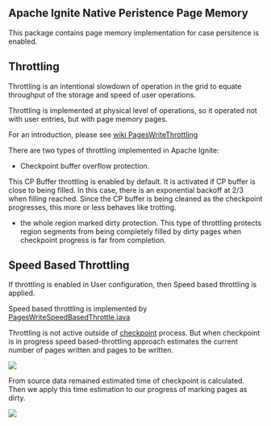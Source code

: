 Apache Ignite Native Peristence Page Memory
-------------------------------------------
This package contains page memory implementation for case persitence is enabled.


Throttling
----------
Throttling is an intentional slowdown of operation in the grid to equate throughput of the storage and speed of user operations.

Throttling is implemented at physical level of operations, so it operated not with user entries, but with page memory pages.

For an introduction, please see
[wiki PagesWriteThrottling](https://cwiki.apache.org/confluence/display/IGNITE/Ignite+Persistent+Store+-+under+the+hood#IgnitePersistentStore-underthehood-PagesWriteThrottling)

There are two types of throttling implemented in Apache Ignite:
* Checkpoint buffer overflow protection.

This CP Buffer throttling is enabled by default. It is activated if CP buffer is close to being filled.
In this case, there is an exponential backoff at 2/3 when filling reached.
Since the CP buffer is being cleaned as the checkpoint progresses, this more or less behaves like trotting.

* the whole region marked dirty protection.
This type of throttling protects region segments from being completely filled by dirty pages when checkpoint progress is far from completion.

## Speed Based Throttling

If throttling is enabled in User configuration, then Speed based throttling is applied.

Speed based throttling is implemented by
[PagesWriteSpeedBasedThrottle.java](PagesWriteSpeedBasedThrottle.java)

Throttling is not active outside of [checkpoint](../checkpoint) process.
But when checkpoint is in progress speed based-throttling approach estimates the current number of pages written and pages to be written.

<img src="https://docs.google.com/drawings/d/e/2PACX-1vT1u2fuSdIItg67J02ukUGx3cY1tc9B-eebRSa0Hu4zwzkzpJdNSmSCpRD1EmGhYTCxa-kYqSDKOt-v/pub?w=425&amp;h=589">


From source data remained estimated time of checkpoint is calculated. Then we apply this time estimation to our progress of marking pages as dirty.

<img src="https://docs.google.com/drawings/d/e/2PACX-1vTr9mhBts4rLzoqcRWOy78qPEL2UHMaJLIXGu4_1TlinbdLdtz5aGbhPMzy4uxLWup8dZdDsnZeOUxR/pub?w=441&amp;h=575">

